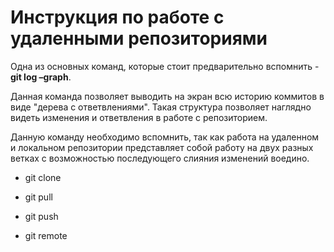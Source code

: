 # Инструкция по работе с удаленными репозиториями

Одна из основных команд, которые стоит предварительно вспомнить - **git log –graph**.

Данная команда позволяет выводить на экран всю историю коммитов в виде "дерева с ответвлениями". Такая структура позволяет наглядно видеть изменения и ответвления в работе с репозиторием.

Данную команду необходимо вспомнить, так как работа на удаленном и локальном репозитории представляет собой работу на двух разных ветках с возможностью последующего слияния изменений воедино.

* git clone

* git pull

* git push

* git remote